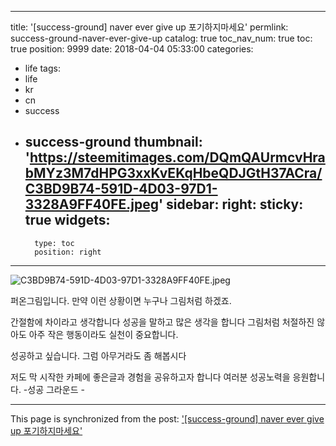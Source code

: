 
---
title: '[success-ground] naver ever give up  포기하지마세요'
permlink: success-ground-naver-ever-give-up
catalog: true
toc_nav_num: true
toc: true
position: 9999
date: 2018-04-04 05:33:00
categories:
- life
tags:
- life
- kr
- cn
- success
- success-ground
thumbnail: 'https://steemitimages.com/DQmQAUrmcvHrabMYz3M7dHPG3xxKvEKqHbeQDJGtH37ACra/C3BD9B74-591D-4D03-97D1-3328A9FF40FE.jpeg'
sidebar:
    right:
        sticky: true
widgets:
    -
        type: toc
        position: right
---


![C3BD9B74-591D-4D03-97D1-3328A9FF40FE.jpeg](https://steemitimages.com/DQmQAUrmcvHrabMYz3M7dHPG3xxKvEKqHbeQDJGtH37ACra/C3BD9B74-591D-4D03-97D1-3328A9FF40FE.jpeg)

퍼온그림입니다.
만약 이런 상황이면 누구나
그림처럼 하겠죠.

간절함에 차이라고 생각합니다
성공을 말하고 많은 생각을 합니다
그림처럼 처절하진 않아도 아주 작은
행동이라도 실천이 중요합니다.

성공하고 싶습니다.
그럼 아무거라도 좀 해봅시다

저도 막 시작한 카페에 좋은글과
경험을 공유하고자 합니다
여러분 성공노력을 응원합니다.
-성공 그라운드 -

- - -

This page is synchronized from the post: ['[success-ground] naver ever give up  포기하지마세요'](https://steemit.com/@kibumh/success-ground-naver-ever-give-up)
